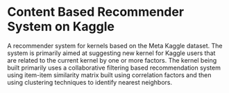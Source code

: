 # Content Based Recommender System on Kaggle
A recommender system for kernels based on the Meta Kaggle dataset. The system is primarily aimed at suggesting new kernel for Kaggle users that are related to the current kernel by one or more factors. The kernel being built primarily uses a collaborative filtering based recommendation system using item-item similarity matrix built using correlation factors and then using clustering techniques to identify nearest neighbors.
